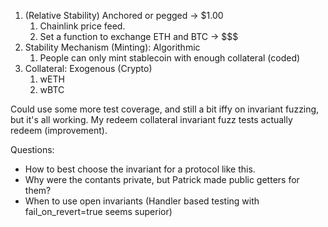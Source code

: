 1. (Relative Stability) Anchored or pegged -> $1.00
   1. Chainlink price feed.
   2. Set a function to exchange ETH and BTC -> $$$
2. Stability Mechanism (Minting): Algorithmic
   1. People can only mint stablecoin with enough collateral (coded)
3. Collateral: Exogenous (Crypto)
   1. wETH
   2. wBTC

Could use some more test coverage, and still a bit iffy on invariant fuzzing, but it's all working.
My redeem collateral invariant fuzz tests actually redeem (improvement).

Questions: 
- How to best choose the invariant for a protocol like this.
- Why were the contants private, but Patrick made public getters for them?
- When to use open invariants (Handler based testing with fail_on_revert=true seems superior)